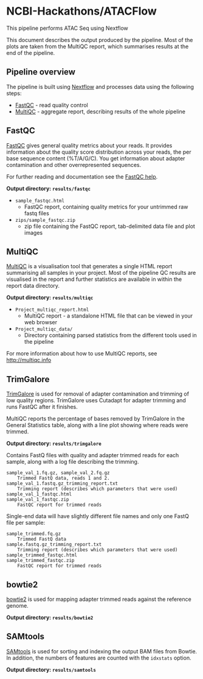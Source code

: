# NCBI-Hackathons/ATACFlow
This pipeline performs ATAC Seq using Nextflow

This document describes the output produced by the pipeline. Most of the plots are taken from the MultiQC report, which summarises results at the end of the pipeline.

## Pipeline overview
The pipeline is built using [Nextflow](https://www.nextflow.io/)
and processes data using the following steps:

* [FastQC](#fastqc) - read quality control
* [MultiQC](#multiqc) - aggregate report, describing results of the whole pipeline

## FastQC
[FastQC](http://www.bioinformatics.babraham.ac.uk/projects/fastqc/) gives general quality metrics about your reads. It provides information about the quality score distribution across your reads, the per base sequence content (%T/A/G/C). You get information about adapter contamination and other overrepresented sequences.

For further reading and documentation see the [FastQC help](http://www.bioinformatics.babraham.ac.uk/projects/fastqc/Help/).

**Output directory: `results/fastqc`**

* `sample_fastqc.html`
  * FastQC report, containing quality metrics for your untrimmed raw fastq files
* `zips/sample_fastqc.zip`
  * zip file containing the FastQC report, tab-delimited data file and plot images

## MultiQC
[MultiQC](http://multiqc.info) is a visualisation tool that generates a single HTML report summarising all samples in your project. Most of the pipeline QC results are visualised in the report and further statistics are available in within the report data directory.

**Output directory: `results/multiqc`**

* `Project_multiqc_report.html`
  * MultiQC report - a standalone HTML file that can be viewed in your web browser
* `Project_multiqc_data/`
  * Directory containing parsed statistics from the different tools used in the pipeline

For more information about how to use MultiQC reports, see http://multiqc.info


## TrimGalore

[TrimGalore](https://github.com/FelixKrueger/TrimGalore) is used for removal of adapter contamination and trimming of low quality regions. TrimGalore uses Cutadapt for adapter trimming and runs FastQC after it finishes.

MultiQC reports the percentage of bases removed by TrimGalore in the General Statistics table, along with a line plot showing where reads were trimmed.

**Output directory: `results/trimgalore`**

Contains FastQ files with quality and adapter trimmed reads for each sample, along with a log file describing the trimming.

    sample_val_1.fq.gz, sample_val_2.fq.gz
        Trimmed FastQ data, reads 1 and 2.
    sample_val_1.fastq.gz_trimming_report.txt
        Trimming report (describes which parameters that were used)
    sample_val_1_fastqc.html
    sample_val_1_fastqc.zip
        FastQC report for trimmed reads

Single-end data will have slightly different file names and only one FastQ file per sample:

    sample_trimmed.fq.gz
        Trimmed FastQ data
    sample.fastq.gz_trimming_report.txt
        Trimming report (describes which parameters that were used)
    sample_trimmed_fastqc.html
    sample_trimmed_fastqc.zip
        FastQC report for trimmed reads


## bowtie2
[bowtie2](http://bowtie-bio.sf.net/bowtie2) is used for mapping adapter trimmed reads against the reference genome.

**Output directory: `results/bowtie2`**


## SAMtools
[SAMtools](http://samtools.sourceforge.net/) is used for sorting and indexing the output BAM files from Bowtie. In addition, the numbers of features are counted with the `idxstats` option.

**Output directory: `results/samtools`**

## 





  

